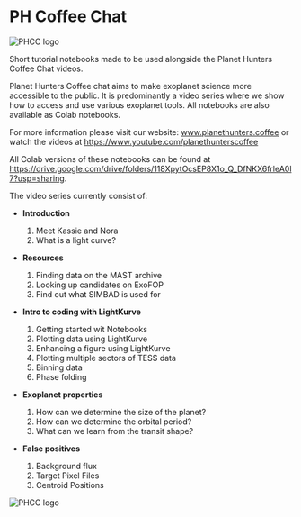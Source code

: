 # PH Coffee Chat

![PHCC logo](https://github.com/noraeisner/PH_Coffee_Chat/blob/main/logo/PHCC_logo.jpeg)

Short tutorial notebooks made to be used alongside the Planet Hunters Coffee Chat videos.

Planet Hunters Coffee chat aims to make exoplanet science more accessible to the public. It is predominantly a video series where we show how to access and use various exoplanet tools. All notebooks are also available as Colab notebooks.

For more information please visit our website: www.planethunters.coffee or watch the videos at https://www.youtube.com/planethunterscoffee

All Colab versions of these notebooks can be found at https://drive.google.com/drive/folders/118XpytOcsEP8X1o_Q_DfNKX6frleA0l7?usp=sharing.

The video series currently consist of:

- **Introduction**
    1. Meet Kassie and Nora
    2. What is a light curve?

- **Resources**
  1. Finding data on the MAST archive
  2. Looking up candidates on ExoFOP
  3. Find out what SIMBAD is used for

- **Intro to coding with LightKurve**
  1. Getting started wit Notebooks
  2. Plotting data using LightKurve
  3. Enhancing a figure using LightKurve
  4. Plotting multiple sectors of TESS data
  5. Binning data
  6. Phase folding

- **Exoplanet properties**
  1. How can we determine the size of the planet?
  2. How can we determine the orbital period?
  3. What can we learn from the transit shape?

- **False positives**
  1. Background flux
  2. Target Pixel Files
  3. Centroid Positions


![PHCC logo](https://github.com/noraeisner/PH_Coffee_Chat/blob/main/logo/PHCC_logo_empty.jpeg)

